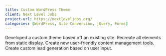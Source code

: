 ```yaml
---
title: Custom WordPress Theme
client: Next Level Jobs
project-url: https://nextleveljobs.org/
categories: [WordPress, Site Conversion, jQuery, Forms]
---
```


Developed a custom theme based off an existing site. Recreate all elements from static display. Create new user-friendly content management tools. Create custom lead generation based on user input.
